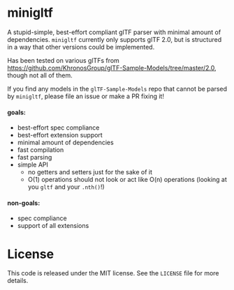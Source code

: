 # minigltf
A stupid-simple, best-effort compliant glTF parser with minimal amount of dependencies.
`minigltf` currently only supports glTF 2.0, but is structured in a way that other versions could be implemented.

Has been tested on various glTFs from https://github.com/KhronosGroup/glTF-Sample-Models/tree/master/2.0, though not all of them.

If you find any models in the `glTF-Sample-Models` repo that cannot be parsed by `minigltf`, please file an issue or make a PR fixing it!

#### goals:
  - best-effort spec compliance
  - best-effort extension support
  - minimal amount of dependencies
  - fast compilation
  - fast parsing
  - simple API
    - no getters and setters just for the sake of it
    - O(1) operations should not look or act like O(n) operations (looking at you `gltf` and your `.nth()`!)

#### non-goals:
  - spec compliance
  - support of all extensions

# License
This code is released under the MIT license.
See the `LICENSE` file for more details.
